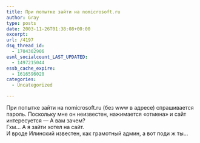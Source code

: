 ```yaml
---
title: При попытке зайти на nomicrosoft.ru
author: Gray
type: posts
date: 2003-11-26T01:38:08+00:00
excerpt:
url: /4197
dsq_thread_id:
  - 1704302906
esml_socialcount_LAST_UPDATED:
  - 1497215044
essb_cache_expire:
  - 1616596020
categories:
  - Uncategorized

---
```








При попытке зайти на nomicrosoft.ru (без www в адресе) спрашивается пароль. Поскольку мне он неизвестен, нажимается &#171;отмена&#187; и сайт интересуется &#8212; А вам зачем?  
Гхм&#8230; А я зайти хотел на сайт.  
И вроде Илинский известен, как грамотный админ, а вот поди ж ты&#8230;